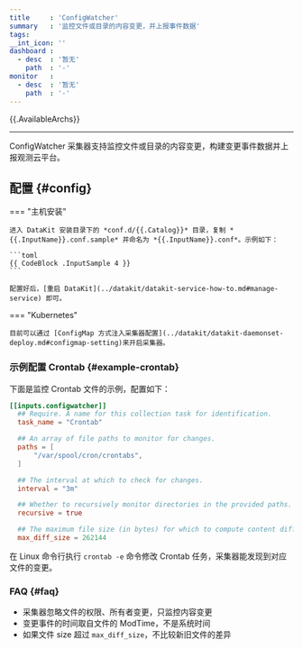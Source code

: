 ```yaml
---
title     : 'ConfigWatcher'
summary   : '监控文件或目录的内容变更，并上报事件数据'
tags:
__int_icon: ''
dashboard :
  - desc  : '暂无'
    path  : '-'
monitor   :
  - desc  : '暂无'
    path  : '-'
---
```


{{.AvailableArchs}}

---

ConfigWatcher 采集器支持监控文件或目录的内容变更，构建变更事件数据并上报观测云平台。

## 配置 {#config}

<!-- markdownlint-disable MD046 -->
=== "主机安装"

    进入 DataKit 安装目录下的 *conf.d/{{.Catalog}}* 目录，复制 *{{.InputName}}.conf.sample* 并命名为 *{{.InputName}}.conf*。示例如下：
    
    ```toml
    {{ CodeBlock .InputSample 4 }}
    ```
    
    配置好后，[重启 DataKit](../datakit/datakit-service-how-to.md#manage-service) 即可。

=== "Kubernetes"

    目前可以通过 [ConfigMap 方式注入采集器配置](../datakit/datakit-daemonset-deploy.md#configmap-setting)来开启采集器。

<!-- markdownlint-enable -->

### 示例配置 Crontab {#example-crontab}

下面是监控 Crontab 文件的示例，配置如下：

```toml
[[inputs.configwatcher]]
  ## Require. A name for this collection task for identification.
  task_name = "Crontab"

  ## An array of file paths to monitor for changes.
  paths = [
      "/var/spool/cron/crontabs",
  ]

  ## The interval at which to check for changes.
  interval = "3m"

  ## Whether to recursively monitor directories in the provided paths.
  recursive = true

  ## The maximum file size (in bytes) for which to compute content diffs, default is 256KiB.
  max_diff_size = 262144
```

在 Linux 命令行执行 `crontab -e` 命令修改 Crontab 任务，采集器能发现到对应文件的变更。

### FAQ {#faq}

- 采集器忽略文件的权限、所有者变更，只监控内容变更
- 变更事件的时间取自文件的 ModTime，不是系统时间
- 如果文件 size 超过 `max_diff_size`，不比较新旧文件的差异
